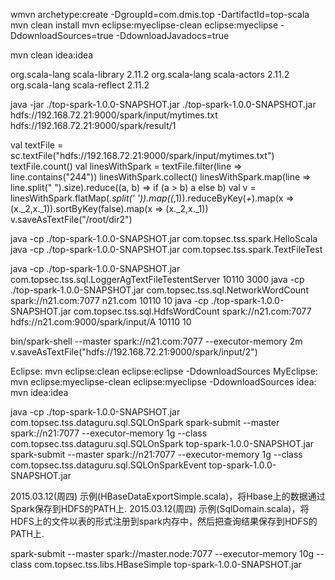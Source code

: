 wmvn archetype:create -DgroupId=com.dmis.top -DartifactId=top-scala
mvn clean install
mvn eclipse:myeclipse-clean eclipse:myeclipse -DdownloadSources=true -DdownloadJavadocs=true

mvn clean idea:idea

<!-- scala -->
<dependency>
	<groupId>org.scala-lang</groupId>
	<artifactId>scala-library</artifactId>
	<version>2.11.2</version>
</dependency>
<dependency>
	<groupId>org.scala-lang</groupId>
	<artifactId>scala-actors</artifactId>
	<version>2.11.2</version>
</dependency>
<dependency>
	<groupId>org.scala-lang</groupId>
	<artifactId>scala-reflect</artifactId>
	<version>2.11.2</version>
</dependency>
<!-- scala # -->

java -jar ./top-spark-1.0.0-SNAPSHOT.jar ./top-spark-1.0.0-SNAPSHOT.jar hdfs://192.168.72.21:9000/spark/input/mytimes.txt hdfs://192.168.72.21:9000/spark/result/1

val textFile = sc.textFile("hdfs://192.168.72.21:9000/spark/input/mytimes.txt")
textFile.count()
val linesWithSpark = textFile.filter(line => line.contains("244"))
linesWithSpark.collect()
linesWithSpark.map(line => line.split(" ").size).reduce((a, b) => if (a > b) a else b)
val v = linesWithSpark.flatMap(_.split(' ')).map((_,1)).reduceByKey(_+_).map(x => (x._2,x._1)).sortByKey(false).map(x => (x._2,x._1))
v.saveAsTextFile("/root/dir2")


java -cp ./top-spark-1.0.0-SNAPSHOT.jar com.topsec.tss.spark.HelloScala
java -cp ./top-spark-1.0.0-SNAPSHOT.jar com.topsec.tss.spark.TextFileTest

java -cp ./top-spark-1.0.0-SNAPSHOT.jar com.topsec.tss.sql.LoggerAgTextFileTestentServer 10110 3000
java -cp ./top-spark-1.0.0-SNAPSHOT.jar com.topsec.tss.sql.NetworkWordCount spark://n21.com:7077 n21.com 10110 10
java -cp ./top-spark-1.0.0-SNAPSHOT.jar com.topsec.tss.sql.HdfsWordCount spark://n21.com:7077 hdfs://n21.com:9000/spark/input/A 10110 10

bin/spark-shell --master spark://n21.com:7077 --executor-memory 2m
v.saveAsTextFile("hdfs://192.168.72.21:9000/spark/input/2")

Eclipse:
mvn eclipse:clean eclipse:eclipse -DdownloadSources
MyEclipse:
mvn eclipse:myeclipse-clean eclipse:myeclipse -DdownloadSources
idea:
mvn idea:idea

java -cp ./top-spark-1.0.0-SNAPSHOT.jar com.topsec.tss.dataguru.sql.SQLOnSpark
spark-submit --master spark://n21:7077 --executor-memory 1g --class com.topsec.tss.dataguru.sql.SQLOnSpark top-spark-1.0.0-SNAPSHOT.jar
spark-submit --master spark://n21:7077 --executor-memory 1g --class com.topsec.tss.dataguru.sql.SQLOnSparkEvent top-spark-1.0.0-SNAPSHOT.jar

2015.03.12(周四) 示例(HBaseDataExportSimple.scala)，将Hbase上的数据通过Spark保存到HDFS的PATH上.
2015.03.12(周四) 示例(SqlDomain.scala)，将HDFS上的文件以表的形式注册到spark内存中，然后把查询结果保存到HDFS的PATH上.

spark-submit --master spark://master.node:7077 --executor-memory 10g --class com.topsec.tss.libs.HBaseSimple top-spark-1.0.0-SNAPSHOT.jar
